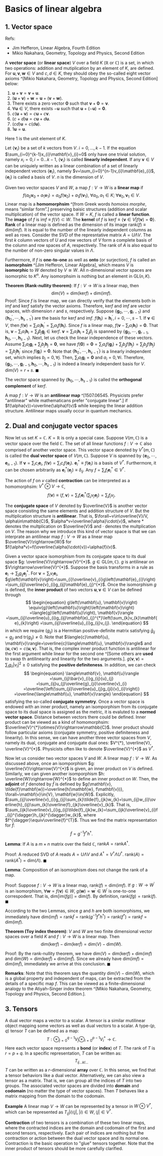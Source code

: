 # Basics of linear algebra

## 1. Vector space

Refs:

* Jim Hefferon, Linear Algebra, Fourth Edition
* Mikio Nakahara, Geometry, Topology and Physics, Second Edition

A **vector space** (or **linear space**) $V$ over a field $K$ $(\mathbb{R}$ or $\mathbb{C}$) is a set, in which two operations: addition and mutiplication by an element of $K$, are defined.
For $\mathbf{u}, \mathbf{v}, \mathbf{w}\in{V}$ and $c, d\in{K}$, they should obey the so-called eight vector axioms ^[Mikio Nakahara, Geometry, Topology and Physics, Second Edition] below:

1. $\mathbf{u}+\mathbf{v}=\mathbf{v}+\mathbf{u}$.
2. $(\mathbf{u}+\mathbf{v})+\mathbf{w}=\mathbf{u}+(\mathbf{v}+\mathbf{w})$.
3. There exists a zero vector $\mathbf{0}$ such that $\mathbf{v}+\mathbf{0}=\mathbf{v}$.
4. $\forall\mathbf{u}\in{V}$, there exists $-\mathbf{u}$ such that $\mathbf{u}+(-\mathbf{u})=\mathbf{0}$.
5. $c(\mathbf{u}+\mathbf{v})=c\mathbf{u}+c\mathbf{v}$.
6. $(c+d)\mathbf{u}=c\mathbf{u}+d\mathbf{u}$.
7. $(cd)\mathbf{u}=c(d\mathbf{u})$.
8. $1\mathbf{u}=\mathbf{u}$.

Here $1$ is the unit element of $K$.

Let $\{\mathbf{v}_{i}\}$ be a set of $k$ vectors from $V$.
$i=0, \dots, k-1$.
If the equation $\sum_{i=0}^{k-1}x_{i}\mathbf{v}_{i}=0$ only have one trivial solution, namely $x_{i}=0, i=0\dots{k-1}$, $\{\mathbf{v}_{i}\}$ is called **linearly independent**.
If any $\mathbf{v}\in{V}$ can be uniquiely written as a linear combination of a set of linearly independent vectors $\{\mathbf{e}_{i}\}$, namely $v=\sum_{i=0}^{n-1}v_{i}\mathbf{e}_{i}$, $\{\mathbf{e}_{i}\}$ is called a basis of $V$.
$n$ is the dimension of $V$.

Given two vector spaces $V$ and $W$, a map $f: V\to{W}$ is a **linear map** if
$$
\begin{equation}
    f(a_{0}\mathbf{v}_{0}+a_{1}\mathbf{v}_{1})
    =a_{0}f(\mathbf{v}_{0})+a_{1}f(\mathbf{v}_{1}), ~\forall{a}_{0}, a_{1}\in{K}; ~\forall\mathbf{v}_{0}, \mathbf{v}_{1}\in{V}.
\end{equation}
$$
Linear map is a **homomorphsim** ^[from Greek words *homoios morphe*, means “similar form”.] preserving baisic structures (addition and scalar multiplication) of the vector space.
If $W=K$, $f$ is called a **linear function**.
The **image** of $f$ is $\text{im}f\equiv{f}(V)\subset{W}$.
The **kernel** of $f$ is $\text{ker}f\equiv\{\mathbf{v}\in{V}\vert{f}(\mathbf{v})=\mathbf{0}\}$.
**Rank** of a linear map is defined as the dimension of its image $\text{rank}(f)\equiv\text{dim}\left(\text{im}f\right)$.
It is equal to the number of the linearly independent columns as well as rows.
Consider the SVD of the represntative matrix $A=U\Lambda{V}$.
The first $k$ column vectors of $U$ and row vectors of $V$ form a complete basis of the column and row spaces of $A$, respectively.
The rank of $A$ is also equal to the number of non-zero singular values in $\Lambda$.

Furthermore, if $f$ is **one-to-one** as well as **onto** (or surjection), $f$ is called an **isomorphsim** ^[Jim Hefferon, Linear Algebra], which means $V$ is **isomorphic** to $W$ denoted by $V\cong{W}$.
All $n$-dimensional vector spaces are isomorphic to $K^{n}$.
Any isomorphsim is nothing but an element in $\text{GL}(n, K)$.

**Theorem (Rank-nullity theorem)**:
If $f: V\rightarrow{W}$ is a linear map, then
$$
\begin{equation}
    \text{dim}\left(V\right)
    =\text{dim}\left(\text{ker}f\right)+\text{dim}\left(\text{im}f\right).
\end{equation}
$$
Proof:
Since $f$ is linear map, we can directly verify that the elements both in $\text{im}f$ and $\text{ker}f$ satisfy the vector axioms.
Therefore,  $\text{ker}f$ and $\text{im}f$ are vector spaces, with dimension $r$ and $s$, respectively.
Suppose $\left\{\mathbf{g}_{0}, \cdots, \mathbf{g}_{r-1}\right\}$ and $\left\{\mathbf{h}_{0}^{\prime}, \cdots, \mathbf{h}_{s-1}^{\prime}\right\}$ are the basis for $\text{ker}f$ and $\text{im}f$.
$f(\mathbf{h}_{i})=\mathbf{h}_{i}^{\prime}, i=0, \cdots, s-1$.
If $\mathbf{v}\in{V}$, then $f(\mathbf{v})=\sum_{i}\alpha_{i}\mathbf{h}_{i}^{\prime}=\sum_{i}\alpha_{i}f(\mathbf{h}_{i})$.
Since $f$ is a linear map, $f(\mathbf{v}-\sum_{i}\alpha_{i}\mathbf{h}_{i})=\mathbf{0}$.
That is, $\mathbf{v}-\sum_{i}\alpha_{i}\mathbf{h}_{i}=\sum_{j}\beta_{j}\mathbf{g}_{j}\in\text{ker}f$.
$\mathbf{v}=\sum_{i}\alpha_{i}\mathbf{h}_{i}+\sum_{j}\beta_{j}$ is spanned by $\left\{\mathbf{g}_{0}, \cdots, \mathbf{g}_{r-1}, \mathbf{h}_{0}, \cdots, \mathbf{h}_{s-1}\right\}$.
Next, let us check the linear independence of these vectors.
Assume $\sum_{i}a_{i}\mathbf{g}_{i}+\sum_{j}b_{j}\mathbf{h}_{j}=\mathbf{0}$, we have $f(\mathbf{0})=\mathbf{0}=\sum_{i}a_{i}f(\mathbf{g}_{i})+\sum_{j}b_{j}f(\mathbf{h}_{j})=\sum_{j}b_{j}f(\mathbf{h}_{j})=\sum_{j}b_{j}\mathbf{h}_{j}^{\prime}$ since $f(\mathbf{g}_{i})=\mathbf{0}$.
Note that $\left\{\mathbf{h}_{0}^{\prime}, \cdots, \mathbf{h}_{s-1}^{\prime}\right\}$ is a linearly independent set, which implies $b_{j}=0, \forall{j}$.
Then, $\sum_{i}a_{i}\mathbf{g}_{i}=\mathbf{0}$ and $a_{i}=0, \forall{i}$.
Therefore, $\left\{\mathbf{g}_{0}, \cdots, \mathbf{g}_{r-1}, \mathbf{h}_{0}, \cdots, \mathbf{h}_{s-1}\right\}$ is indeed a linearly independent basis for $V$.
$\text{dim}(V)=r+s$.
$\blacksquare$

The vector space spanned by $\left\{\mathbf{h}_{0}, \cdots, \mathbf{h}_{s-1}\right\}$ is called the **orthogonal complement** of $\text{ker}f$.

A map $f: V\to{W}$ is an **antilinear map** ^[1507.06545. Physicists prefer "antilinear" while mathematicans prefer "conjugate linear".] if $f(\alpha{v})=\overline{\alpha}f(v)$ while keeping the linear addition structure.
Antilinear maps usually occur in quantum mechanics.

## 2. Dual and conjugate vector spaces

Now let us set $K=\mathbb{C}$.
$K=\mathbb{R}$ is only a special case.
Suppose $V(m, \mathbb{C})$ is a vector space over the field $\mathbb{C}$.
The set of all linear functions $f: V\to\mathbb{C}$ also comprised of another vector space.
This vector space denoted by $V^{*}(m, \mathbb{C})$ is called the **dual vector space** of $V(m, \mathbb{C})$.
Suppose $V$ is spanned by $\left\{\mathbf{e}_{0}, \cdots, \mathbf{e}_{n-1}\right\}$.
If $\mathbf{v}=\sum_{i}c_{i}\mathbf{e}_{i}$, $f(\mathbf{v})=\sum_{i}c_{i}f(\mathbf{e}_{i})$.
$\mathbf{e}_{i}^{*}\equiv{f}(\mathbf{e}_{i})$ is a basis of $V^{*}$.
Furthermore, it can be chosen arbitrarily as $\mathbf{e}_{i}^{*}(\mathbf{e}_{j})\equiv\delta_{ij}$.
Any $f=\sum_{i}f_{i}\mathbf{e}_{i}^{*}\in{V}^{*}$.

The action of $f$ on $v$ called **contraction** can be interpreted as a homomorphsim: $V^{*}\otimes{V}\to\mathbb{C}$,
$$
\begin{equation}
    f(\mathbf{v})\equiv\langle{f}, \mathbf{v}\rangle
    =\sum_{i}{f}_{i}\mathbf{e}_{i}^{*}\left(\sum_{j}v_{j}\mathbf{e}_{j}\right)
    =\sum_{j}{f}_{j}v_{j}.
\end{equation}
$$

The **conjugate space** of $V$ denoted by $\overline{V}$ is another vector space consisting the same elements and addition structure of $V$.
But the multiplication structure is **antilinear**.
That is, $\forall~v\in\overline{V}/V, \alpha\in\mathbb{C}$, $\alpha*v=\overline{\alpha}\cdot{v}$, where $*$ denotes the multplication on $\overline{V}$ and $\cdot$ denotes the multplication on $V$.
The reason why we introduce this kind of vector space is that we can interprate an antilinear map $f: V\rightarrow{W}$ as a linear map $\overline{V}\rightarrow{W}$ for $f(\alpha*v)=f(\overline{\alpha}\cdot{v})=\alpha{f}(v)$.

Given a vector space isomorphism from its conjugate space to its dual space $g: \overline{V}\rightarrow{V}^{*}$.
$g\in\text{GL}(m, \mathbb{C})$.
$g$ is antilinear on $V\rightarrow\overline{V}^{*}$.
Suppose the basis transforms in a rule as $\mathbf{e}_{i}\rightarrow\sum_{j}{g}_{ij}\mathbf{e}_{j}^{*}$.
For $\mathbf{v}=\sum_{i}v_{i}\mathbf{e}_{i}$, $g\left(\mathbf{v}\right)=\sum_{i}\overline{v}_{i}g\left(\mathbf{e}_{i}\right)=\sum_{ij}\overline{v}_{i}g_{ij}\mathbf{e}_{j}^{*}$.
Once the isomorphism $g$ is defined, the **inner product** of two vectors $\mathbf{u}, \mathbf{v}\in{V}$ can be defined through
$$
\begin{equation}
    g\left(\mathbf{u}, \mathbf{v}\right)
    \equiv{g}\left(\mathbf{u}\right)\left(\mathbf{v}\right)
    =\langle{g}\left(\mathbf{u}\right), \mathbf{v}\rangle
    =\sum_{ij}\overline{u}_{i}g_{ij}\mathbf{e}_{j}^{*}\left(\sum_{k}v_{k}\mathbf{e}_{k}\right)
    =\sum_{ij}\overline{u}_{i}g_{ij}v_{j}.
\end{equation}
$$
in which we require $(g_{ij})$ is a Hermitian positive-definite matrix satisfying $\bar{g}_{ij}=g_{ji}$ and $\text{tr}\left(g_{ij}\right)\neq{0}$.
Note that $\langle{c}\mathbf{u}, \mathbf{v}\rangle=\overline{c}\langle\mathbf{u}, \mathbf{v}\rangle$ and $\langle\mathbf{u}, c\mathbf{v}\rangle=c\langle\mathbf{u}, \mathbf{v}\rangle$.
That is, the complex inner product function is antilinear for the first argument while linear for the second one ^[Some others are **used** to swap th antilinearity and linearity for the two arguments.].
$g(\mathbf{v}, \mathbf{v})=\sum_{i}g_{ii}\vert{v}_{i}\vert^{2}\geqslant{0}$ satisfying the **positive definiteness**.
In addition, we can check
$$
\begin{equation}
   \langle\mathbf{v}, \mathbf{u}\rangle
   =\sum_{ij}\bar{v}_{i}g_{ij}{u}_{j}
   =\sum_{ij}u_{j}\overline{g}_{ji}\overline{v}_{i}
   =\overline{\left(\sum_{ji}\overline{u}_{j}g_{ji}{v}_{i}\right)}
   =\overline{\langle\mathbf{u}, \mathbf{v}\rangle}
\end{equation}
$$
satisfying the so-called **conjugate symmetry**.
Once a vector space is endowed with an inner product, namely an isomporphism from its conjugate space to its dual space is assigned as the metric, it is evaluted to a **normed vector space**.
Distance between vectors there could be defined.
Inner product can be viewed as a kind of homomorphsim: $\overline{V}^{*}\otimes{V}\rightarrow\mathbb{C}$.
Inner product should follow particular axioms (conjugate symmetry, positive definiteness and linearity).
In this sense, we can have another three vector spaces from $V$, namely its dual, conjugate and conjugate dual ones: $V^{*}, \overline{V}, \overline{V}^{*}$.
Physicists often like to denote $\overline{V}^{*}$ as $V^{\dagger}$.

Now let us consider two vector spaces $V$ and $W$.
A linear map $f: V\rightarrow{W}$.
As discussed above, once an isomporphism $g: \overline{V}\rightarrow{V}^{*}$ is given, an inner product on $V$ is defined.
Similarly, we can given another isomporphism $h: \overline{W}\rightarrow{W}^{*}$ to define an inner product on $W$.
Then, the **adjoint** of $f$ denoted by $\tilde{f}$ is defined by $g(\mathbf{v}, \tilde{f}\mathbf{w})=\overline{h(\mathbf{w}, f\mathbf{v})}, \forall~\mathbf{v}\in{V}, \mathbf{w}\in{W}$.
Explicitly,
$\sum_{ij}\overline{v}_{i}g_{ij}\sum_{k}\tilde{f}_{jk}w_{k}=\sum_{ij}w_{i}\overline{h}_{ij}\sum_{k}\overline{f}_{jk}\overline{v}_{k}$.
That is, $\sum_{ijk}\overline{v}_{i}g_{ij}\tilde{f}_{jk}w_{k}=\sum_{ijk}\overline{v}_{i}f_{ij}^{\dagger}h_{jk}^{\dagger}w_{k}$, where $f^{\dagger}\equiv\overline{f}^{T}$.
Thus we find the matrix representation for $\tilde{f}$:
$$
\begin{equation}
    \tilde{f}=g^{-1}f^{\dagger}h^{\dagger}.
\end{equation}
$$

**Lemma**:
If $A$ is a $m\times{n}$ matrix over the field $\mathbb{C}$, $\text{rank}A=\text{rank}A^{\dagger}$.

Proof:
A reduced SVD of $A$ reads $A=U\Lambda{V}$ and $A^{\dagger}=V^{\dagger}\Lambda{U}^{\dagger}$.
$\text{rank}(A)=\text{rank}(A^{\dagger})=\text{dim}(\Lambda)$.
$\blacksquare$

**Lemma**:
Composition of an isomorphism does not change the rank of a map.

Proof:
Suppose $f: V\rightarrow{W}$ is a linear map, $\text{rank}(f)=\text{dim}(\text{im}f)$.
If $g: W\rightarrow{W}^{\prime}$ is an isomorphism, $\forall{\mathbf{w}}=f(\mathbf{v})\in{W}$, $g(\mathbf{w})=\mathbf{w}^{\prime}\in{W}^{\prime}$ is one-to-one correspodent.
That is, $\text{dim}[\text{im}(fg)]=\text{dim}(f)$.
By definition, $\text{rank}(fg)=\text{rank}(f)$.
$\blacksquare$

According to the two Lemmas, since $g$ and $h$ are both isomorphisms, we immediately have $\text{dim}(\text{im}\tilde{f})=\text{rank}\tilde{f}=\text{rank}(g^{-1}f^{\dagger}h^{\dagger})=\text{rank}(f^{\dagger})=\text{rank}f=\text{dim}(\text{im}f)$.

**Theorem (Toy index theorem)**:
$V$ and $W$ are two finite dimensional vector spaces over a field $K$ and $f: V\rightarrow{W}$ is a linear map.
Then
$$
\begin{equation}
    \text{dim}\left(\text{ker}f\right)-\text{dim}\left(\text{ker}\tilde{f}\right)
    =\text{dim}\left(V\right)-\text{dim}\left(W\right).
\end{equation}
$$

Proof:
By the rank-nullity theorem, we have $\text{dim}(V)=\text{dim}(\text{ker}f)+\text{dim}(\text{im}f)$ and $\text{dim}(W)=\text{dim}(\text{ker}\tilde{f})+\text{dim}(\text{im}\tilde{f})$.
Since we already have $\text{dim}(\text{im}f)=\text{dim}(\text{im}\tilde{f})$, immediately we arrive at this conclusion.
$\blacksquare$

**Remarks**:
Note that this theorem says the quantity $\text{dim}\left(V\right)-\text{dim}\left(W\right)$, which is a global property and independent of maps, can be extracted from the details of a specific map $f$.
This can be viewed as a finite-dimensional analogy to the Atiyah–Singer index theorem ^[Mikio Nakahara, Geometry, Topology and Physics, Second Edition.]. 

## 3. Tensors

A dual vector maps a vector to a scalar.
A tensor is a similar mutilinear object mapping some vectors as well as dual vectors to a scalar.
A type-$(p, q)$ tensor $T$ can be defined as a map:
$$
\begin{equation}
    T: \otimes_{j=0}^{q-1}V_{j}\otimes_{i=0}^{p-1}V_{i}^{*}\rightarrow\mathbb{C}.
\end{equation}
$$
Here each vector space represents a **bond** (or **index**) of $T$.
The rank of $T$ is $r=p+q$.
In a specific representation, $T$ can be written as:
$$
\begin{equation}
    T_{{ij}\dots{kl}\dots}
\end{equation}
$$
$T$ can be written as a $r$-dimensional **array** over $\mathbb{C}$.
In this sense, we find that a tensor behaviors like a dual vector.
Alternatively, we can also view a tensor as a matrix.
That is, we can group all the indices of $T$ into two groups.
The associated vector spaces are divided into **domain** and **codomain** (no matter the type of vector spaces).
Then $T$ behaves like a matrix mapping from the domain to the codomain.

**Example**
A linear map $V\rightarrow{W}$ can be represented by a tensor in $W\otimes{V}^{*}$, which can be represented as $T_{ij}\vert{i}\rangle\langle{j}\vert, \vert{i}\rangle\in{W}, \langle{j}\vert\in{V}^{*}$.

**Contraction** of two tensors is a combination of these two linear maps, where the contracted indices are the domain and codomain of the first and second tensors, respectively.
Each pair of indices are nothing but the contraction or action between the dual vector space and its normal one.
Contraction is the basic operation to "glue" tensors together.
Note that the inner product of tensors should be more carefully clarified.

